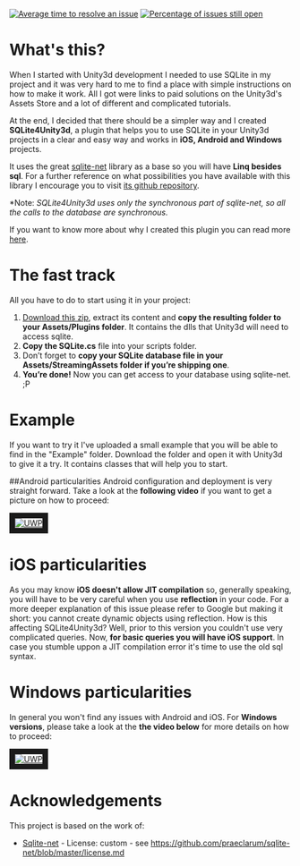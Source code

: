 [![Average time to resolve an issue](http://isitmaintained.com/badge/resolution/codecoding/SQLite4Unity3d.svg)](http://isitmaintained.com/project/codecoding/SQLite4Unity3d "Average time to resolve an issue")
[![Percentage of issues still open](http://isitmaintained.com/badge/open/codecoding/SQLite4Unity3d.svg)](http://isitmaintained.com/project/codecoding/SQLite4Unity3d "Percentage of issues still open")

# What's this?
When I started with Unity3d development I needed to use SQLite in my project and it was very hard to me to find a place with simple instructions on how to make it work. All I got were links to paid solutions on the Unity3d's Assets Store and a lot of different and complicated tutorials.

At the end, I decided that there should be a simpler way and I created **SQLite4Unity3d**, a plugin that helps you to use SQLite in your Unity3d projects in a clear and easy way and works in **iOS, Android and Windows** projects.

It uses the great [sqlite-net](https://github.com/praeclarum/sqlite-net) library as a base so you will have **Linq besides sql**. For a further reference on what possibilities you have available with this library I encourage you to visit [its github repository](https://github.com/praeclarum/sqlite-net). 

*Note: _SQLite4Unity3d uses only the synchronous part of sqlite-net, so all the calls to the database are synchronous._

If you want to know more about why I created this plugin you can read more [here](http://www.codecoding.com/sqlite4unity3d-using-sqlite-net-library-and-unity3d-free-edition/).

# The fast track
All you have to do to start using it in your project:

1. [Download this zip](https://github.com/codecoding/SQLite4Unity3d/raw/master/SQLite4Unity3d.zip), extract its content and  **copy the resulting folder to your Assets/Plugins folder**. It contains the dlls that Unity3d will need to access sqlite.
2. **Copy the SQLite.cs** file into your scripts folder.
3. Don’t forget to **copy your SQLite database file in your Assets/StreamingAssets folder if you’re shipping one**.
4. **You’re done!** Now you can get access to your database using sqlite-net.  ;P

# Example
If you want to try it I've uploaded a small example that you will be able to find in the "Example" folder. Download the folder and open it with Unity3d to give it a try. It contains classes that will help you to start.

##Android particularities
Android configuration and deployment is very straight forward. Take a look at the **following video** if you want to get a picture on how to proceed:

<a href="http://www.youtube.com/watch?feature=player_embedded&v=oPEl0mzeYoQ" target="_blank"><img src="http://img.youtube.com/vi/oPEl0mzeYoQ/0.jpg" alt="UWP"  border="10" /></a>

# iOS particularities
As you may know **iOS doesn't allow JIT compilation** so, generally speaking, you will have to be very careful when you use **reflection** in your code. For a more deeper explanation of this issue please refer to Google but making it short: you cannot create dynamic objects using reflection. How is this affecting SQLite4Unity3d? Well, prior to this version you couldn't use very complicated queries. Now, **for basic queries you will have iOS support**. In case you stumble uppon a JIT compilation error it's time to use the old sql syntax.

# Windows particularities
In general you won't find any issues with Android and iOS. For **Windows versions**, please take a look at the **the video below** for more details on how to proceed:

<a href="http://www.youtube.com/watch?feature=player_embedded&v=zVXr70fYxoA" target="_blank"><img src="http://img.youtube.com/vi/zVXr70fYxoA/0.jpg" alt="UWP"  border="10" /></a>

# Acknowledgements
This project is based on the work of:

- [Sqlite-net](https://github.com/praeclarum/sqlite-net) - License: custom - see https://github.com/praeclarum/sqlite-net/blob/master/license.md


